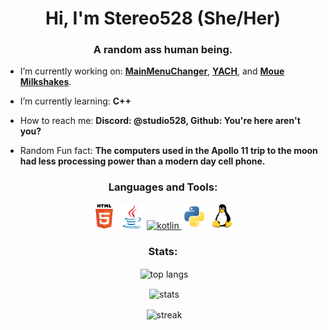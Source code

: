 <h1 align="center">Hi, I'm Stereo528 (She/Her)</h1>
<h3 align="center">A random ass human being.</h3>

- I’m currently working on: **[MainMenuChanger](https://github.com/Stereo528/MainMenuChanger)**, **[YACH](https://github.com/Stereo528/YACH)**, and **[Moue Milkshakes](https://github.com/Stereo528/milkshakes)**.

- I’m currently learning: **C++**

- How to reach me: **Discord: @studio528, Github: You're here aren't you?**

- Random Fun fact: **The computers used in the Apollo 11 trip to the moon had less processing power than a modern day cell phone.**

<h3 align="center">Languages and Tools:</h3>
<p align="center"> <a href="https://www.w3.org/html/" target="_blank" rel="noreferrer"> <img src="https://raw.githubusercontent.com/devicons/devicon/master/icons/html5/html5-original-wordmark.svg" alt="html5" width="40" height="40"/></a> <a href="https://www.java.com" target="_blank" rel="noreferrer"> <img src="https://raw.githubusercontent.com/devicons/devicon/master/icons/java/java-original.svg" alt="java" width="40" height="40"/></a> <a href="https://kotlinlang.org" target="_blank" rel="noreferrer"> <img src="https://www.vectorlogo.zone/logos/kotlinlang/kotlinlang-icon.svg" alt="kotlin" width="40" height="40"/></a><a href="https://www.python.org" target="_blank" rel="noreferrer"> <img src="https://raw.githubusercontent.com/devicons/devicon/master/icons/python/python-original.svg" alt="python" width="40" height="40"/></a> <a href="https://www.linux.org/" target="_blank" rel="noreferrer"> <img src="https://raw.githubusercontent.com/devicons/devicon/master/icons/linux/linux-original.svg" alt="linux" width="40" height="40"/> </a></p>

<h3 align="center"> Stats:</h3>

<p align="center">&nbsp;<img align="center" src="https://github-readme-stats.vercel.app/api/top-langs/?username=Stereo528" alt="top langs"></p>

<p align="center">&nbsp;<img align="center" src="https://github-readme-stats.vercel.app/api?username=stereo528&show_icons=true&locale=en" alt="stats" /></p>

<p align="center">&nbsp;<img align="center" src="https://github-readme-streak-stats.herokuapp.com/?user=stereo528&" alt="streak" /></p>
